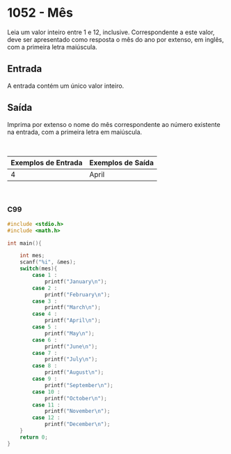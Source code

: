 1052 - Mês
==========

Leia um valor inteiro entre 1 e 12, inclusive. Correspondente a este valor, deve ser apresentado como resposta o mês do ano por extenso, em inglês, com a primeira letra maiúscula.

Entrada
-------

A entrada contém um único valor inteiro.

Saída
-----

Imprima por extenso o nome do mês correspondente ao número existente na entrada, com a primeira letra em maiúscula.

&nbsp;

| Exemplos de Entrada | Exemplos de Saída |
|---------------------|-------------------|
| 4                   | April             |

&nbsp;

### C99

```c
#include <stdio.h>
#include <math.h>

int main(){

    int mes;
    scanf("%i", &mes);
    switch(mes){
        case 1 :
            printf("January\n");
        case 2 :
            printf("February\n");
        case 3 :
            printf("March\n");
        case 4 :
            printf("April\n");
        case 5 :
            printf("May\n");
        case 6 :
            printf("June\n");
        case 7 :
            printf("July\n");
        case 8 :
            printf("August\n");
        case 9 :
            printf("September\n");
        case 10 :
            printf("October\n");
        case 11 :
            printf("November\n");
        case 12 :
            printf("December\n");
    }
    return 0;
}
```
